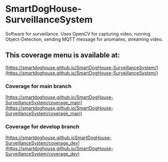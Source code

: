 # SmartDogHouse-SurveillanceSystem
Software for surveillance. Uses OpenCV for capturing video, running Object-Detection, sending MQTT message for anomalies, streaming video.

## This coverage menu is available at: 
[https://smartdoghouse.github.io/SmartDogHouse-SurveillanceSystem/](https://smartdoghouse.github.io/SmartDogHouse-SurveillanceSystem/)

### Coverage for main branch
[https://smartdoghouse.github.io/SmartDogHouse-SurveillanceSystem/coverage_main](https://smartdoghouse.github.io/SmartDogHouse-SurveillanceSystem/coverage_main)

### Coverage for develop branch
[https://smartdoghouse.github.ioSmartDogHouse-SurveillanceSystem/coverage_dev](https://smartdoghouse.github.io/SmartDogHouse-SurveillanceSystem/coverage_dev)
